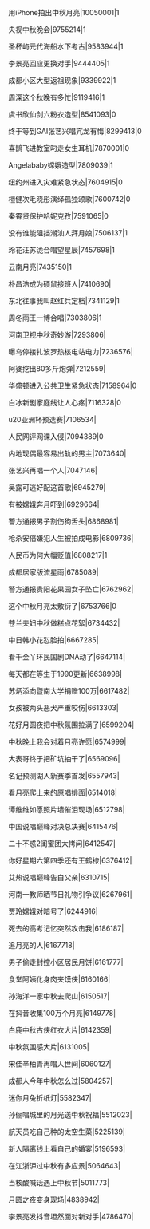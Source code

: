 用iPhone拍出中秋月亮|10050001|1

央视中秋晚会|9755214|1

圣杯屿元代海船水下考古|9583944|1

李景亮回应更换对手|9444405|1

成都小区大型返祖现象|9339922|1

周深这个秋晚有多忙|9119416|1

虞书欣仙剑六粉衣造型|8541093|0

终于等到GAI张艺兴唱亢龙有悔|8299413|0

喜鹊飞进教室叼走女生耳机|7870001|0

Angelababy嫦娥造型|7809039|1

纽约州进入灾难紧急状态|7604915|0

檀健次毛晓彤演绎孤独颂歌|7600742|0

秦霄贤保护哈妮克孜|7591065|0

没有谁能阻挡潮汕人拜月娘|7506137|1

玲花汪苏泷合唱望星辰|7457698|1

云南月亮|7435150|1

朴昌浩成为硕鼠接班人|7410690|

东北往事我叫赵红兵定档|7341129|1

周冬雨王一博合唱|7303806|1

河南卫视中秋奇妙游|7293806|

曝乌停接扎波罗热核电站电力|7236576|

阿婆挖出80多斤炮弹|7212559|

华盛顿进入公共卫生紧急状态|7158964|0

白冰新剧家庭线让人心疼|7116328|0

u20亚洲杯预选赛|7106534|

人民网评网课入侵|7094389|0

内地现偶最容易出轨的男主|7073640|

张艺兴再唱一个人|7047146|

吴露可逃好配这首歌|6945279|

有被嫦娥奔月吓到|6929664|

警方通报男子割伤狗舌头|6868981|

枪杀安倍嫌犯人生被拍成电影|6809736|

人民币为何大幅贬值|6808217|1

成都居家版流星雨|6785089|

警方通报贵阳花果园女子坠亡|6762962|

这个中秋月亮太敷衍了|6753766|0

苍兰夫妇中秋做糕点花絮|6734432|

中日韩小花怼脸拍|6667285|

看千金丫环民国剧DNA动了|6647114|

每天都在等生于1990更新|6638998|

苏炳添向暨南大学捐赠100万|6617482|

女孩被两头恶犬严重咬伤|6613303|

花好月圆夜把中秋氛围拉满了|6599204|

中秋晚上我会对着月亮许愿|6574999|

大表哥终于把矿坑抽干了|6569096|

名记预测湖人新赛季首发|6557943|

看月亮爬上来的原唱排面|6514018|

谭维维如愿照片墙催泪现场|6512798|

中国说唱巅峰对决总决赛|6415476|

二十不惑2闺蜜团大拷问|6412547|

你好星期六第四季还有王鹤棣|6376412|

艾热说唱巅峰告白父亲|6310715|

河南一教师晒节日礼物引争议|6267961|

贾玲嫦娥对暗号了|6244916|

死去的高考记忆突然攻击我|6186187|

追月亮的人|6167718|

男子偷走封控小区居民月饼|6161777|

食堂阿姨化身肉夹馍侠|6160166|

孙海洋一家中秋去爬山|6150517|

在抖音收集100万个月亮|6149778|

白鹿中秋古侠红衣大片|6142359|

中秋氛围感大片|6131005|

宋佳辛柏青再唱人世间|6060127|

成都人今年中秋怎么过|5804257|

迷你月兔折纸灯|5582347|

孙俪唱城里的月光送中秋祝福|5512023|

航天员吃自己种的太空生菜|5225139|

新人隔离线上看自己的婚宴|5196593|

在江浙沪过中秋有多应景|5064643|

当核酸喊话遇上中秋节|5011773|

月圆之夜变身现场|4838942|

李景亮发抖音坦然面对新对手|4786470|

